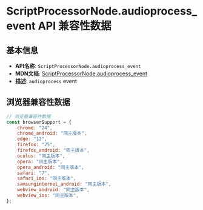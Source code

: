 # ScriptProcessorNode.audioprocess_event API 兼容性数据

## 基本信息

- **API名称**: `ScriptProcessorNode.audioprocess_event`
- **MDN文档**: [ScriptProcessorNode.audioprocess_event](https://developer.mozilla.org/docs/Web/API/ScriptProcessorNode/audioprocess_event)
- **描述**: `audioprocess` event

## 浏览器兼容性数据

```javascript
// 浏览器兼容性数据
const browserSupport = {
    chrome: "24",
    chrome_android: "同主版本",
    edge: "12",
    firefox: "25",
    firefox_android: "同主版本",
    oculus: "同主版本",
    opera: "同主版本",
    opera_android: "同主版本",
    safari: "7",
    safari_ios: "同主版本",
    samsunginternet_android: "同主版本",
    webview_android: "同主版本",
    webview_ios: "同主版本",
};

```

